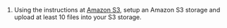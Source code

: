 1. Using the instructions at [Amazon S3](https://docs.aws.amazon.com/AmazonS3/latest/gsg/GetStartedWithS3.html), setup an Amazon S3 storage and upload at least 10 files into your S3 storage.